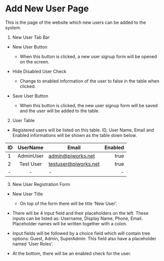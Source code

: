 # Add New User Page

This is the page of the website which new users can be added to the system. 

1. New User Tab Bar 

* New User Button

    * When this button is clicked, a new user signup form will be opened on the screen.

* Hide Disabled User Check

    * Change to enabled information of the user to false in the table when clicked.

* Save User Button

    * When this button is clicked, the new user signup form will be saved and the user will be added to the table.

2. User Table

* Registered users will be listed on this table. ID, User Name, Email and Enabled informations will be shown as the table down below.

| ID | UserName| Email  | Enabled |  
|--- |    :---:|   ---  |   ---:  |
| 1  |AdminUser|admin@piworks.net |  true |   
| 2  |Test User|testuser@piworks.net| true  |   
| -  |     -   |    -   |    -    |   

3. New User Registration Form

* New User Title

    * On top of the form there will be title 'New User'.

* There will be 4 input field and their placeholders on the left. These inputs can be listed as: Username, Display Name, Phone, Email. Placeholder names will be written together with a colon. 

* Input fields will be followed by a choice field which will contain tree options: Guest, Admin, SuperAdmin. This field also have a placeholder named 'User Roles'. 

* At the bottom, there will be an enabled check for the user.

